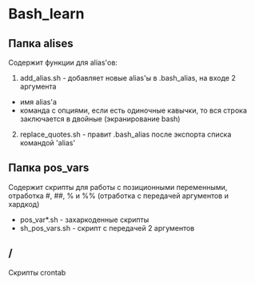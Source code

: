 # Bash_learn

## Папка alises

Содержит функции для alias'ов:

1) add_alias.sh - добавляет новые alias'ы в .bash_alias, на входе 2 аргумента

- имя alias'а
- команда с опциями, если есть одиночные кавычки, то вся строка заключается в двойные (экранирование bash)

2) replace_quotes.sh - правит .bash_alias после экспорта списка командой 'alias'

## Папка pos_vars

Содержит скрипты для работы с позиционными переменными, отработка #, ##, % и %% (отработка с передачей аргументов и хардкод)

- pos_var*.sh - захаркоденные скрипты
- sh_pos_vars.sh - скрипт с передачей 2 аргументов

## /

Скрипты crontab
